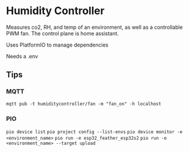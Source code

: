 # Humidity Controller

Measures co2, RH, and temp of an environment, as well as a controllable PWM fan. The control plane is home assistant. 

Uses PlatformIO to manage dependencies

Needs a .env

## Tips

### MQTT

`mqtt pub -t humiditycontroller/fan -m "fan_on" -h localhost`

### PIO
`pio device list`
`pio project config --list-envs`
`pio device monitor -e <environment_name>`
`pio run -e esp32_feather_esp32s2`
`pio run -e <environment_name> --target upload`